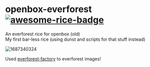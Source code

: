 # openbox-everforest [![awesome-rice-badge](https://raw.githubusercontent.com/zemmsoares/awesome-rices/main/assets/awesome-rice-badge.svg)](https://github.com/zemmsoares/awesome-rices)
An everforest rice for openbox (old) \
My first bar-less rice (using dunst and scripts for that stuff instead)

![1687340324](https://github.com/Narmis-E/openbox-everforest/assets/109248529/87386519-cfb3-48d4-9b8d-2976411c8226)

Used [everforest-factory](https://github.com/Narmis-E/everforest-factory) to everforest images!
